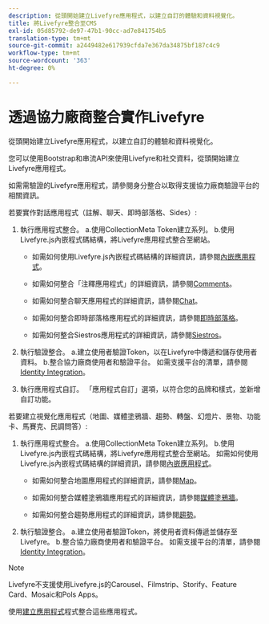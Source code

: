 ```yaml
---
description: 從頭開始建立Livefyre應用程式，以建立自訂的體驗和資料視覺化。
title: 將Livefyre整合至CMS
exl-id: 05d85792-de97-47b1-90cc-ad7e841754b5
translation-type: tm+mt
source-git-commit: a2449482e617939cfda7e367da34875bf187c4c9
workflow-type: tm+mt
source-wordcount: '363'
ht-degree: 0%

---
```


# 透過協力廠商整合實作Livefyre

從頭開始建立Livefyre應用程式，以建立自訂的體驗和資料視覺化。

您可以使用Bootstrap和串流API來使用Livefyre和社交資料，從頭開始建立Livefyre應用程式。

如需需驗證的Livefyre應用程式，請參閱身分整合以取得支援協力廠商驗證平台的相關資訊。

若要實作對話應用程式（註解、聊天、即時部落格、Sides）:

1. 執行應用程式整合。
a.使用CollectionMeta Token建立系列。
b.使用Livefyre.js內嵌程式碼結構，將Livefyre應用程式整合至網站。

   * 如需如何使用Livefyre.js內嵌程式碼結構的詳細資訊，請參閱[內嵌應用程式](/help/implementation/c-getting-started/c-implementation-process/c-using-livefyre.js-to-create-customize-and-use-apps-on-your-site.md)。

   * 如需如何整合「注釋應用程式」的詳細資訊，請參閱[Comments](/help/using/c-about-apps/c-comments/c-comments.md)。

   * 如需如何整合聊天應用程式的詳細資訊，請參閱[Chat](/help/using/c-about-apps/c-chat-app/c-chat-app.md)。

   * 如需如何整合即時部落格應用程式的詳細資訊，請參閱[即時部落格](/help/using/c-about-apps/c-liveblog-app/c-liveblog-app.md)。

   * 如需如何整合Siestros應用程式的詳細資訊，請參閱[Siestros](/help/using/c-about-apps/c-sidenotes-app/c-sidenotes-app.md)。

1. 執行驗證整合。
a.建立使用者驗證Token，以在Livefyre中傳遞和儲存使用者資料。
b.整合協力廠商使用者和驗證平台。 如需支援平台的清單，請參閱[Identity Integration](/help/implementation/t-about-identity-integration/t-about-identity-integration.md)。

1. 執行應用程式自訂。 「應用程式自訂」選項，以符合您的品牌和樣式，並新增自訂功能。

若要建立視覺化應用程式（地圖、媒體塗鴉牆、趨勢、轉盤、幻燈片、景物、功能卡、馬賽克、民調問答）:

1. 執行應用程式整合。
a.使用CollectionMeta Token建立系列。
b.使用Livefyre.js內嵌程式碼結構，將Livefyre應用程式整合至網站。 如需如何使用Livefyre.js內嵌程式碼結構的詳細資訊，請參閱[內嵌應用程式](/help/implementation/c-getting-started/c-implementation-process/c-using-livefyre.js-to-create-customize-and-use-apps-on-your-site.md)。

   * 如需如何整合地圖應用程式的詳細資訊，請參閱[Map](/help/using/c-about-apps/c-map-app/c-map-app.md)。

   * 如需如何整合媒體塗鴉牆應用程式的詳細資訊，請參閱[媒體塗鴉牆](/help/using/c-about-apps/c-media-wall-app/c-media-wall-app.md)。

   * 如需如何整合趨勢應用程式的詳細資訊，請參閱[趨勢](/help/using/c-about-apps/c-trending-app/c-trending-app.md)。

1. 執行驗證整合。
a.建立使用者驗證Token，將使用者資料傳遞並儲存至Livefyre。
b.整合協力廠商使用者和驗證平台。 如需支援平台的清單，請參閱[Identity Integration](/help/implementation/t-about-identity-integration/t-about-identity-integration.md)。

>[!NOTE]
>
>Livefyre不支援使用Livefyre.js的Carousel、Filmstrip、Storify、Feature Card、Mosaic和Pols Apps。

使用[建立應用程式](/help/using/c-about-apps/c-create-an-app.md)程式整合這些應用程式。
